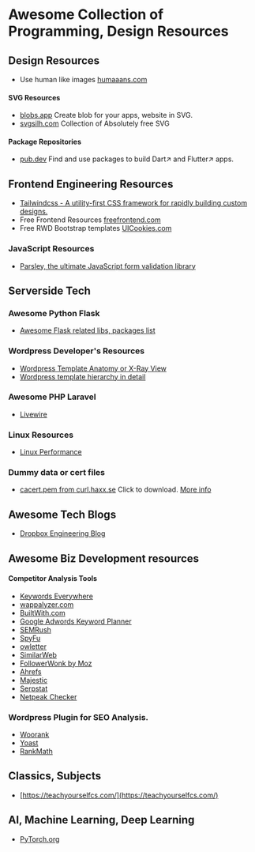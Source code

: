 # Awesome Collection of Programming, Design Resources

## Design Resources

* Use human like images [humaaans.com](https://www.humaaans.com/)

#### SVG Resources

* [blobs.app](https://blobs.app/) Create blob for your apps, website in SVG.
* [svgsilh.com](https://svgsilh.com/) Collection of Absolutely free SVG 

#### Package Repositories

* [pub.dev](https://pub.dev/) Find and use packages to build Dart↗ and Flutter↗ apps.

## Frontend Engineering Resources

* [Tailwindcss - A utility-first CSS framework for
rapidly building custom designs.
](https://tailwindcss.com)
* Free Frontend Resources [freefrontend.com](https://freefrontend.com)
* Free RWD Bootstrap templates [UICookies.com](https://uicookies.com/)

### JavaScript Resources

* [Parsley, the ultimate JavaScript form validation library
](https://parsleyjs.org/)

## Serverside Tech

### Awesome Python Flask

* [Awesome Flask related libs, packages list](https://awesomeopensource.com/projects/flask)

### Wordpress Developer's Resources
* [Wordpress Template Anatomy or X-Ray View](https://wphierarchy.com/)
* [Wordpress template hierarchy in detail  ](https://developer.wordpress.org/themes/basics/template-hierarchy/#The_Template_Hierarchy_In_Detail)

### Awesome PHP Laravel 

* [Livewire](https://laravel-livewire.com/)

### Linux Resources

* [Linux Performance](http://www.brendangregg.com/linuxperf.html)

### Dummy data or cert files

* [cacert.pem from curl.haxx.se](https://curl.haxx.se/ca/cacert.pem) Click to download. [More info](https://curl.haxx.se/docs/caextract.html)

## Awesome Tech Blogs

* [Dropbox Engineering Blog](https://dropbox.tech/)

## Awesome Biz Development resources

#### Competitor Analysis Tools

* [Keywords Everywhere](https://keywordseverywhere.com/)
* [wappalyzer.com](https://wappalyzer.com)
* [BuiltWith.com](https://builtwith.com/)
* [Google Adwords Keyword Planner](https://adwords.google.com/home/resources/using-google-adwords-keyword-planner.html#?modal_active=none)
* [SEMRush](https://www.semrush.com/)
* [SpyFu](https://www.spyfu.com/)
* [owletter](https://www.owletter.com/)
* [SimilarWeb](https://www.similarweb.com/)
* [FollowerWonk by Moz](https://moz.com/followerwonk)
* [Ahrefs](https://ahrefs.com/)
* [Majestic](https://majestic.com/)
* [Serpstat](https://serpstat.com/)
* [Netpeak Checker](https://netpeaksoftware.com/checker)

### Wordpress Plugin for SEO Analysis.

* [Woorank](https://www.woorank.com/en/p/pricing)
* [Yoast](https://yoast.com/)
* [RankMath](https://rankmath.com/)

## Classics, Subjects

* [https://teachyourselfcs.com/](https://teachyourselfcs.com/)

## AI, Machine Learning, Deep Learning

*  [PyTorch.org](https://pytorch.org/)
